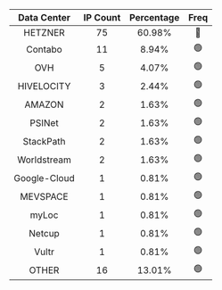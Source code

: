 | Data Center | IP Count | Percentage | Freq |
|:------------:|:--------:|:-----------:|:-----:|
| HETZNER | 75 | 60.98% | 🔴 |
| Contabo | 11 | 8.94% | 🟢 |
| OVH | 5 | 4.07% | 🟢 |
| HIVELOCITY | 3 | 2.44% | 🟢 |
| AMAZON | 2 | 1.63% | 🟢 |
| PSINet | 2 | 1.63% | 🟢 |
| StackPath | 2 | 1.63% | 🟢 |
| Worldstream | 2 | 1.63% | 🟢 |
| Google-Cloud | 1 | 0.81% | 🟢 |
| MEVSPACE | 1 | 0.81% | 🟢 |
| myLoc | 1 | 0.81% | 🟢 |
| Netcup | 1 | 0.81% | 🟢 |
| Vultr | 1 | 0.81% | 🟢 |
| OTHER | 16 | 13.01% | 🟢 |